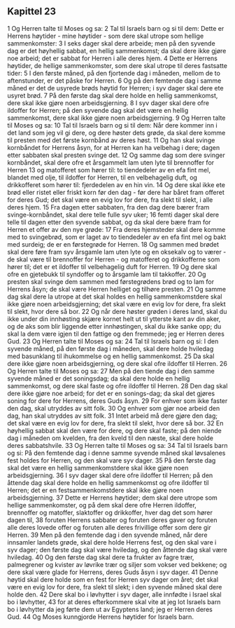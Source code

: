 ## Kapittel 23

1 Og Herren talte til Moses og sa:
2 Tal til Israels barn og si til dem: Dette er Herrens høytider - mine høytider - som dere skal utrope som hellige sammenkomster:
3 I seks dager skal dere arbeide; men på den syvende dag er det høyhellig sabbat, en hellig sammenkomst; da skal dere ikke gjøre noe arbeid; det er sabbat for Herren i alle deres hjem.
4 Dette er Herrens høytider, de hellige sammenkomster, som dere skal utrope til deres fastsatte tider:
5 I den første måned, på den fjortende dag i måneden, mellom de to aftenstunder, er det påske for Herren.
6 Og på den femtende dag i samme måned er det de usyrede brøds høytid for Herren; i syv dager skal dere ete usyret brød.
7 På den første dag skal dere holde en hellig sammenkomst, dere skal ikke gjøre noen arbeidsgjerning.
8 I syv dager skal dere ofre ildoffer for Herren; på den syvende dag skal det være en hellig sammenkomst, dere skal ikke gjøre noen arbeidsgjerning.
9 Og Herren talte til Moses og sa:
10 Tal til Israels barn og si til dem: Når dere kommer inn i det land som jeg vil gi dere, og dere høster dets grøde, da skal dere komme til presten med det første kornbånd av deres høst.
11 Og han skal svinge kornbåndet for Herrens åsyn, for at Herren kan ha velbehag i dere; dagen etter sabbaten skal presten svinge det.
12 Og samme dag som dere svinger kornbåndet, skal dere ofre et årsgammelt lam uten lyte til brennoffer for Herren
13 og matofferet som hører til: to tiendedeler av en efa fint mel, blandet med olje, til ildoffer for Herren, til en velbehagelig duft, og drikkofferet som hører til: fjerdedelen av en hin vin.
14 Og dere skal ikke ete brød eller ristet eller friskt korn før den dag - før dere har båret fram offeret for deres Gud; det skal være en evig lov for dere, fra slekt til slekt, i alle deres hjem.
15 Fra dagen etter sabbaten, fra den dag dere bærer fram svinge-kornbåndet, skal dere telle fulle syv uker;
16 femti dager skal dere telle til dagen etter den syvende sabbat, og da skal dere bære fram for Herren et offer av den nye grøde:
17 Fra deres hjemsteder skal dere komme med to svingebrød, som er laget av to tiendedeler av en efa fint mel og bakt med surdeig; de er en førstegrøde for Herren.
18 Og sammen med brødet skal dere føre fram syv årsgamle lam uten lyte og en oksekalv og to værer - de skal være til brennoffer for Herren - og matofferet og drikkofferne som hører til; det er et ildoffer til velbehagelig duft for Herren.
19 Og dere skal ofre en gjetebukk til syndoffer og to årsgamle lam til takkoffer.
20 Og presten skal svinge dem sammen med førstegrødens brød og to lam for Herrens åsyn; de skal være Herren helliget og tilhøre presten.
21 Og samme dag skal dere la utrope at det skal holdes en hellig sammenkomstdere skal ikke gjøre noen arbeidsgjerning; det skal være en evig lov for dere, fra slekt til slekt, hvor dere så bor.
22 Og når dere høster grøden i deres land, skal du ikke under din innhøsting skjære kornet helt ut til ytterste kant av din aker, og de aks som blir liggende etter innhøstingen, skal du ikke sanke opp; du skal la dem være igjen til den fattige og den fremmede; jeg er Herren deres Gud.
23 Og Herren talte til Moses og sa:
24 Tal til Israels barn og si: I den syvende måned, på den første dag i måneden, skal dere holde hviledag med basunklang til ihukommelse og en hellig sammenkomst.
25 Da skal dere ikke gjøre noen arbeidsgjerning, og dere skal ofre ildoffer til Herren.
26 Og Herren talte til Moses og sa:
27 Men på den tiende dag i den samme syvende måned er det soningsdag; da skal dere holde en hellig sammenkomst, og dere skal faste og ofre ildoffer til Herren.
28 Den dag skal dere ikke gjøre noe arbeid; for det er en sonings-dag; da skal det gjøres soning for dere for Herrens, deres Guds åsyn.
29 For enhver som ikke faster den dag, skal utryddes av sitt folk.
30 Og enhver som gjør noe arbeid den dag, han skal utryddes av sitt folk.
31 Intet arbeid må dere gjøre den dag; det skal være en evig lov for dere, fra slekt til slekt, hvor dere så bor.
32 En høyhellig sabbat skal den være for dere, og dere skal faste; på den niende dag i måneden om kvelden, fra den kveld til den næste, skal dere holde deres sabbatshvile.
33 Og Herren talte til Moses og sa:
34 Tal til Israels barn og si: På den femtende dag i denne samme syvende måned skal løvsalenes fest holdes for Herren, og den skal vare syv dager.
35 På den første dag skal det være en hellig sammenkomstdere skal ikke gjøre noen arbeidsgjerning.
36 I syv dager skal dere ofre ildoffer til Herren; på den åttende dag skal dere holde en hellig sammenkomst og ofre ildoffer til Herren; det er en festsammenkomstdere skal ikke gjøre noen arbeidsgjerning.
37 Dette er Herrens høytider; dem skal dere utrope som hellige sammenkomster, og på dem skal dere ofre Herren ildoffer, brennoffer og matoffer, slaktoffer og drikkoffer, hver dag det som hører dagen til,
38 foruten Herrens sabbater og foruten deres gaver og foruten alle deres lovede offer og foruten alle deres frivillige offer som dere gir Herren.
39 Men på den femtende dag i den syvende måned, når dere innsamler landets grøde, skal dere holde Herrens fest, og den skal vare i syv dager; den første dag skal være hviledag, og den åttende dag skal være hviledag.
40 Og den første dag skal dere ta frukter av fagre trær, palmegrener og kvister av løvrike trær og siljer som vokser ved bekkene; og dere skal være glade for Herrens, deres Guds åsyn i syv dager.
41 Denne høytid skal dere holde som en fest for Herren syv dager om året; det skal være en evig lov for dere, fra slekt til slekt; i den syvende måned skal dere holde den.
42 Dere skal bo i løvhytter i syv dager, alle innfødte i Israel skal bo i løvhytter,
43 for at deres efterkommere skal vite at jeg lot Israels barn bo i løvhytter da jeg førte dem ut av Egyptens land; jeg er Herren deres Gud.
44 Og Moses kunngjorde Herrens høytider for Israels barn.
